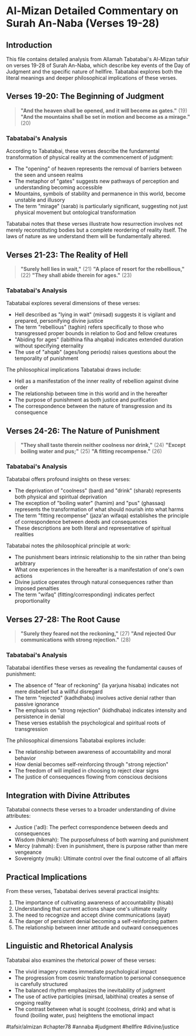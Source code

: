 # Al-Mizan Detailed Commentary on Surah An-Naba (Verses 19-28)

## Introduction

This file contains detailed analysis from Allamah Tabatabai's Al-Mizan tafsir on verses 19-28 of Surah An-Naba, which describe key events of the Day of Judgment and the specific nature of hellfire. Tabatabai explores both the literal meanings and deeper philosophical implications of these verses.

## Verses 19-20: The Beginning of Judgment

> **"And the heaven shall be opened, and it will become as gates."** (19)
> **"And the mountains shall be set in motion and become as a mirage."** (20)

### Tabatabai's Analysis

According to Tabatabai, these verses describe the fundamental transformation of physical reality at the commencement of judgment:

- The "opening" of heaven represents the removal of barriers between the seen and unseen realms
- The metaphor of "gates" suggests new pathways of perception and understanding becoming accessible
- Mountains, symbols of stability and permanence in this world, become unstable and illusory
- The term "mirage" (sarab) is particularly significant, suggesting not just physical movement but ontological transformation

Tabatabai notes that these verses illustrate how resurrection involves not merely reconstituting bodies but a complete reordering of reality itself. The laws of nature as we understand them will be fundamentally altered.

## Verses 21-23: The Reality of Hell

> **"Surely hell lies in wait,"** (21)
> **"A place of resort for the rebellious,"** (22)
> **"They shall abide therein for ages."** (23)

### Tabatabai's Analysis

Tabatabai explores several dimensions of these verses:

- Hell described as "lying in wait" (mirsad) suggests it is vigilant and prepared, personifying divine justice
- The term "rebellious" (taghin) refers specifically to those who transgressed proper bounds in relation to God and fellow creatures
- "Abiding for ages" (labithina fiha ahqaba) indicates extended duration without specifying eternality
- The use of "ahqab" (ages/long periods) raises questions about the temporality of punishment

The philosophical implications Tabatabai draws include:

- Hell as a manifestation of the inner reality of rebellion against divine order
- The relationship between time in this world and in the hereafter
- The purpose of punishment as both justice and purification
- The correspondence between the nature of transgression and its consequence

## Verses 24-26: The Nature of Punishment

> **"They shall taste therein neither coolness nor drink,"** (24)
> **"Except boiling water and pus;"** (25)
> **"A fitting recompense."** (26)

### Tabatabai's Analysis

Tabatabai offers profound insights on these verses:

- The deprivation of "coolness" (bard) and "drink" (sharab) represents both physical and spiritual deprivation
- The exception of "boiling water" (hamim) and "pus" (ghassaq) represents the transformation of what should nourish into what harms
- The term "fitting recompense" (jaza'an wifaqa) establishes the principle of correspondence between deeds and consequences
- These descriptions are both literal and representative of spiritual realities

Tabatabai notes the philosophical principle at work:

- The punishment bears intrinsic relationship to the sin rather than being arbitrary
- What one experiences in the hereafter is a manifestation of one's own actions
- Divine justice operates through natural consequences rather than imposed penalties
- The term "wifaq" (fitting/corresponding) indicates perfect proportionality

## Verses 27-28: The Root Cause

> **"Surely they feared not the reckoning,"** (27)
> **"And rejected Our communications with strong rejection."** (28)

### Tabatabai's Analysis

Tabatabai identifies these verses as revealing the fundamental causes of punishment:

- The absence of "fear of reckoning" (la yarjuna hisaba) indicates not mere disbelief but a willful disregard
- The term "rejected" (kadhdhabu) involves active denial rather than passive ignorance
- The emphasis on "strong rejection" (kidhdhaba) indicates intensity and persistence in denial
- These verses establish the psychological and spiritual roots of transgression

The philosophical dimensions Tabatabai explores include:

- The relationship between awareness of accountability and moral behavior
- How denial becomes self-reinforcing through "strong rejection"
- The freedom of will implied in choosing to reject clear signs
- The justice of consequences flowing from conscious decisions

## Integration with Divine Attributes

Tabatabai connects these verses to a broader understanding of divine attributes:

- Justice ('adl): The perfect correspondence between deeds and consequences
- Wisdom (hikmah): The purposefulness of both warning and punishment
- Mercy (rahmah): Even in punishment, there is purpose rather than mere vengeance
- Sovereignty (mulk): Ultimate control over the final outcome of all affairs

## Practical Implications

From these verses, Tabatabai derives several practical insights:

1. The importance of cultivating awareness of accountability (hisab)
2. Understanding that current actions shape one's ultimate reality
3. The need to recognize and accept divine communications (ayat)
4. The danger of persistent denial becoming a self-reinforcing pattern
5. The relationship between inner attitude and outward consequences

## Linguistic and Rhetorical Analysis

Tabatabai also examines the rhetorical power of these verses:

- The vivid imagery creates immediate psychological impact
- The progression from cosmic transformation to personal consequence is carefully structured
- The balanced rhythm emphasizes the inevitability of judgment
- The use of active participles (mirsad, labithina) creates a sense of ongoing reality
- The contrast between what is sought (coolness, drink) and what is found (boiling water, pus) heightens the emotional impact

#tafsir/almizan #chapter78 #annaba #judgment #hellfire #divine/justice
